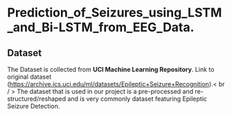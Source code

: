 # Prediction_of_Seizures_using_LSTM_and_Bi-LSTM_from_EEG_Data.
## Dataset 
The Dataset is collected from **UCI Machine Learning Repository**.
Link to original dataset (https://archive.ics.uci.edu/ml/datasets/Epileptic+Seizure+Recognition).< br / >
The dataset that is used in our project is a pre-processed and re-structured/reshaped and is very commonly dataset featuring Epileptic Seizure Detection.

